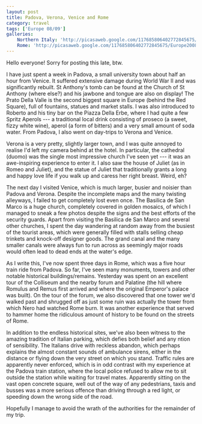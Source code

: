 ```yaml
---
layout: post
title: Padova, Verona, Venice and Rome
category: travel
tags: ['Europe 08/09']
galleries:
    Northern Italy: 'http://picasaweb.google.com/117685806402772845675/Europe200809NorthernItaly?authkey=Gv1sRgCJXn8o3YlpjBKw'
    Rome: 'http://picasaweb.google.com/117685806402772845675/Europe200809Rome?authkey=Gv1sRgCKXUu8eJmrvmhAE'
---
```


Hello everyone!
Sorry for posting this late, btw.

I have just spent a week in Padova, a small university town about half an hour
from Venice.
It suffered extensive damage during World War II and was significantly
rebuilt.
St Anthony's tomb can be found at the Church of St Anthony (where else?) and
his jawbone and tongue are also on display!
The Prato Della Valle is the second biggest square in Europe (behind the Red
Square), full of fountains, statues and market stalls.
I was also introduced to Roberto and his tiny bar on the Piazza Della Erbe,
where I had quite a few Spritz Aperols --- a traditional local drink
consisting of proseco (a sweet, fizzy white wine), aperol (a form of bitters)
and a very small amount of soda water.
From Padova, I also went on day-trips to Verona and Venice.

Verona is a very pretty, slightly larger town, and I was quite annoyed to
realise I'd left my camera behind at the hotel.
In particular, the cathedral (duomo) was the single most impressive church
I've seen yet --- it was an awe-inspiring experience to enter it.
I also saw the house of Juliet (as in Romeo and Juliet), and the statue of
Juliet that traditionally grants a long and happy love life if you walk up and
caress her right breast.
Weird, eh?

The next day I visited Venice, which is much larger, busier and noisier than
Padova and Verona.
Despite the incomplete maps and the many twisting alleyways, I failed to get
completely lost even once.
The Basilica de San Marco is a huge church, completely covered in golden
mosaics, of which I managed to sneak a few photos despite the signs and the
best efforts of the security guards.
Apart from visiting the Basilica de San Marco and several other churches, I
spent the day wandering at random away from the busiest of the tourist areas,
which were generally filled with stalls selling cheap trinkets and knock-off
designer goods.
The grand canal and the many smaller canals were always fun to run across as
seemingly major roads would often lead to dead ends at the water's edge.

As I write this, I've now spent three days in Rome, which was a five hour
train ride from Padova.
So far, I've seen many monuments, towers and other notable historical
buildings/remains.
Yesterday was spent on an excellent tour of the Colliseum and the nearby
forum and Palatine (the hill where Romulus and Remus first arrived and where
the original Emperor's palace was built).
On the tour of the forum, we also discovered that one tower we'd walked past
and shrugged off as just some ruin was actually the tower from which Nero had
watched Rome burn.
It was another experience that served to hammer home the ridiculous amount of
history to be found on the streets of Rome.

In addition to the endless historical sites, we've also been witness to the
amazing tradition of Italian parking, which defies both belief and any ntion
of sensibility.
The Italians drive with reckless abandon, which perhaps explains the almost
constant sounds of ambulance sirens, either in the distance or flying down the
very street on which you stand.
Traffic rules are apparently never enforced, which is in odd contrast with my
experience at the Padova train station, where the local police refused to
allow me to sit outside the station while waiting for travel mates.
Apparently sitting on the vast open concrete square, well out of the way of
any pedestrians, taxis and busses was a more serious offence than driving
through a red light, or speeding down the wrong side of the road.

Hopefully I manage to avoid the wrath of the authorities for the remainder of
my trip.
